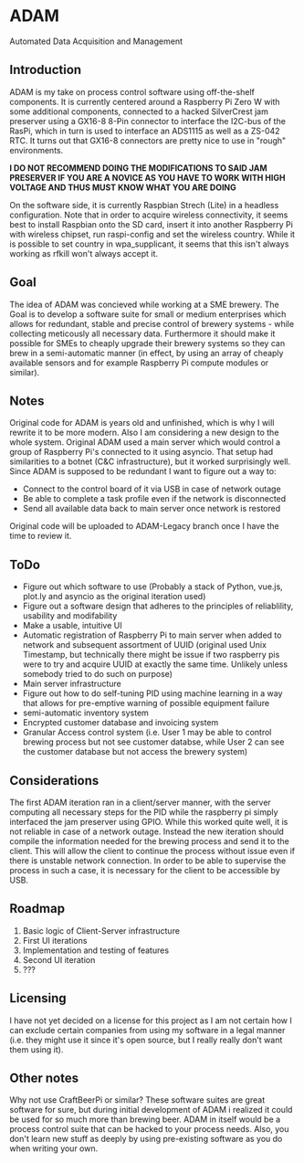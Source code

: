 # ADAM
Automated Data Acquisition and Management


## Introduction

ADAM is my take on process control software using off-the-shelf components. 
It is currently centered around a Raspberry Pi Zero W with some additional components, connected to a hacked SilverCrest jam preserver using a GX16-8 8-Pin connector to interface the I2C-bus of the RasPi, which in turn is used to interface an ADS1115 as well as a ZS-042 RTC. It turns out that GX16-8 connectors are pretty nice to use in "rough" environments.


__I DO NOT RECOMMEND DOING THE MODIFICATIONS TO SAID JAM PRESERVER IF YOU ARE A NOVICE AS YOU HAVE TO WORK WITH HIGH VOLTAGE AND THUS MUST KNOW WHAT YOU ARE DOING__

On the software side, it is currently Raspbian Strech (Lite) in a headless configuration. Note that in order to acquire wireless connectivity, it seems best to install Raspbian onto the SD card, insert it into another Raspberry Pi with wireless chipset, run raspi-config and set the wireless country. While it is possible to set country in wpa_supplicant, it seems that this isn't always working as rfkill won't always accept it.

## Goal

The idea of ADAM was concieved while working at a SME brewery. The Goal is to develop a software suite for small or medium enterprises which allows for redundant, stable and precise control of brewery systems - while collecting meticously all necessary data. Furthermore it should make it possible for SMEs to cheaply upgrade their brewery systems so they can brew in a semi-automatic manner (in effect, by using an array of cheaply available sensors and for example Raspberry Pi compute modules or similar). 

## Notes

Original code for ADAM is years old and unfinished, which is why I will rewrite it to be more modern. Also I am considering a new design to the whole system. Original ADAM used a main server which would control a group of Raspberry Pi's connected to it using asyncio. That setup had similarities to a botnet (C&C infrastructure), but it worked surprisingly well.
Since ADAM is supposed to be redundant I want to figure out a way to:
- Connect to the control board of it via USB in case of network outage
- Be able to complete a task profile even if the network is disconnected
- Send all available data back to main server once network is restored

Original code will be uploaded to ADAM-Legacy branch once I have the time to review it.

## ToDo

- Figure out which software to use (Probably a stack of Python, vue.js, plot.ly and asyncio as the original iteration used)
- Figure out a software design that adheres to the principles of reliablility, usability and modifability
- Make a usable, intuitive UI
- Automatic registration of Raspberry Pi to main server when added to network and subsequent assortment of UUID (original used Unix Timestamp, but technically there might be issue if two raspberry pis were to try and acquire UUID at exactly the same time. Unlikely unless somebody tried to do such on purpose)
- Main server infrastructure
- Figure out how to do self-tuning PID using machine learning in a way that allows for pre-emptive warning of possible equipment failure
- semi-automatic inventory system
- Encrypted customer database and invoicing system
- Granular Access control system (i.e. User 1 may be able to control brewing process but not see customer databse, while User 2 can see the customer database but not access the brewery system)

## Considerations

The first ADAM iteration ran in a client/server manner, with the server computing all necessary steps for the PID while the raspberry pi simply interfaced the jam preserver using GPIO. While this worked quite well, it is not reliable in case of a network outage.
Instead the new iteration should compile the information needed for the brewing process and send it to the client. This will allow the client to continue the process without issue even if there is unstable network connection. In order to be able to supervise the process in such a case, it is necessary for the client to be accessible by USB.

## Roadmap

1. Basic logic of Client-Server infrastructure
2. First UI iterations
3. Implementation and testing of features
4. Second UI iteration
5. ???

## Licensing

I have not yet decided on a license for this project as I am not certain how I can exclude certain companies from using my software in a legal manner (i.e. they might use it since it's open source, but I really really don't want them using it).

## Other notes

Why not use CraftBeerPi or similar? 
These software suites are great software for sure, but during initial development of ADAM i realized it could be used for so much more than brewing beer. ADAM in itself would be a process control suite that can be hacked to your process needs. Also, you don't learn new stuff as deeply by using pre-existing software as you do when writing your own.
